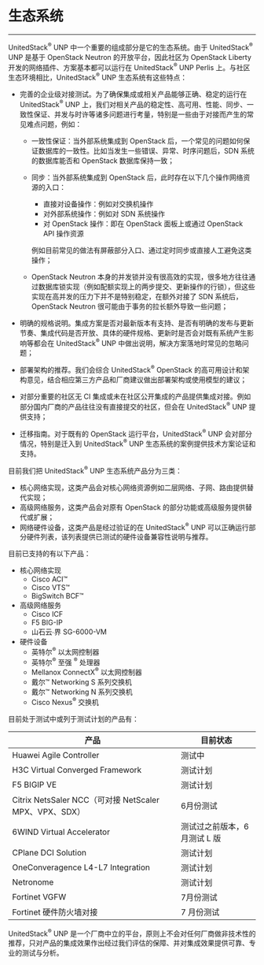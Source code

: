 # 生态系统

---

UnitedStack<sup>®</sup> UNP 中一个重要的组成部分是它的生态系统。由于 UnitedStack<sup>®</sup> UNP 是基于 OpenStack Neutron 的开放平台，因此社区为 OpenStack Liberty 开发的网络插件、方案基本都可以运行在 UnitedStack<sup>®</sup> UNP Perlis 上。与社区生态环境相比，UnitedStack<sup>®</sup> UNP 生态系统有这些特点：

 - 完善的企业级对接测试。为了确保集成或相关产品能够正确、稳定的运行在 UnitedStack<sup>®</sup> UNP 上，我们对相关产品的稳定性、高可用、性能、同步、一致性保证、并发与时许等诸多问题进行考量，特别是一些由于对接而产生的常见难点问题，例如：
   - 一致性保证：当外部系统集成到 OpenStack 后，一个常见的问题如何保证数据库的一致性。比如当发生一些错误、异常、时序问题后，SDN 系统的数据库能否和 OpenStack 数据库保持一致；

   - 同步：当外部系统集成到 OpenStack 后，此时存在以下几个操作网络资源的入口：
     - 直接对设备操作：例如对交换机操作
     - 对外部系统操作：例如对 SDN 系统操作
     - 对 OpenStack 操作：即在 OpenStack 面板上或通过 OpenStack API 操作资源
     
     例如目前常见的做法有屏蔽部分入口、通过定时同步或直接人工避免这类操作；
     
   - OpenStack Neutron 本身的并发锁并没有很高效的实现，很多地方往往通过数据库锁实现（例如配额实现上的两步提交、更新操作的行锁），但这些实现在高并发的压力下并不是特别稳定，在额外对接了 SDN 系统后，OpenStack Neutron 很可能由于事务的拉长额外导致一些问题；
     
 - 明确的规格说明。集成方案是否对最新版本有支持、是否有明确的发布与更新节奏、集成代码是否开放、具体的硬件规格、更新时是否会对既有系统产生影响等都会在 UnitedStack<sup>®</sup> UNP 中做出说明，解决方案落地时常见的忽略问题；
 - 部署架构的推荐。我们会综合 UnitedStack<sup>®</sup> OpenStack 的高可用设计和架构意见，结合相应第三方产品和厂商建议做出部署架构或使用模型的建议；
 - 对部分重要的社区无 CI 集成或未在社区公开集成的产品提供集成对接。例如部分国内厂商的产品往往没有直接提交的社区，但会在 UnitedStack<sup>®</sup> UNP 提供支持；
 - 迁移指南。对于既有的 OpenStack 运行平台，UnitedStack<sup>®</sup> UNP 会对部分情况，特别是迁入到 UnitedStack<sup>®</sup> UNP 生态系统的案例提供技术方案论证和支持。

目前我们把 UnitedStack<sup>®</sup> UNP 生态系统产品分为三类：

- 核心网络实现，这类产品会对核心网络资源例如二层网络、子网、路由提供替代实现；
- 高级网络服务，这类产品会对原有 OpenStack 的部分功能或高级服务提供替代或扩展；
- 网络硬件设备，这类产品是经过验证的在 UnitedStack<sup>®</sup> UNP 可以正确运行部分硬件列表，该列表提供已测试的硬件设备兼容性说明与推荐。

目前已支持的有以下产品：

 - 核心网络实现
   - Cisco ACI™
   - Cisco VTS™
   - BigSwitch BCF™
 - 高级网络服务
   - Cisco ICF
   - F5 BIG-IP
   - 山石云∙界 SG-6000-VM
 - 硬件设备
   - 英特尔<sup>®</sup> 以太网控制器
   - 英特尔<sup>®</sup> 至强 <sup>®</sup> 处理器
   - Mellanox ConnectX<sup>®</sup> 以太网控制器
   - 戴尔™ Networking S 系列交换机
   - 戴尔™ Networking N 系列交换机
   - Cisco Nexus<sup>®</sup> 交换机

目前处于测试中或列于测试计划的产品有：
 
| 产品 | 目前状态 |
| ---- | ------ |
| Huawei Agile Controller | 测试中 |
| H3C Virtual Converged Framework | 测试计划 |
| F5 BIGIP VE | 测试计划 |
| Citrix NetsSaler NCC（可对接 NetScaler MPX、VPX、SDX） | 6月份测试 |
| 6WIND Virtual Accelerator | 测试过之前版本，6月测试 L 版 |
| CPlane DCI Solution | 测试计划 |
| OneConveragence L4-L7 Integration | 测试计划 |
| Netronome | 测试计划 |
| Fortinet VGFW | 7月份测试 |
| Fortinet 硬件防火墙对接 | 7 月份测试 |

UnitedStack<sup>®</sup> UNP 是一个厂商中立的平台，原则上不会对任何厂商做非技术性的推荐，只对产品的集成效果作出经过我们评估的保障、并对集成效果提供可靠、专业的测试与分析。